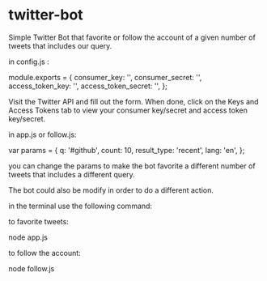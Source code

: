 # twitter-bot
Simple Twitter Bot that favorite or follow the account of a given number of tweets that includes our query.  

in config.js :

module.exports = {
  consumer_key: '',
  consumer_secret: '',
  access_token_key: '',
  access_token_secret: '',
};

Visit the Twitter API and fill out the form. When done, click on the Keys and Access Tokens tab to view your consumer key/secret and access token key/secret.

in app.js or follow.js:  

var params = {
  q: '#github',
  count: 10,
  result_type: 'recent',
  lang: 'en',
};

you can change the params to make the bot favorite a different number of tweets that includes a different query.  

The bot could also be modify in order to do a different action.

in the terminal use the following command:

to favorite tweets:

node app.js 

to follow the account:

node follow.js
